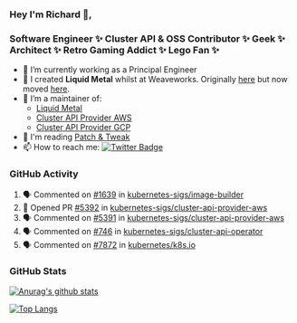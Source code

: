 ### Hey I'm Richard 👋, 

<h3 align="left">Software Engineer ✨ Cluster API & OSS Contributor ✨ Geek ✨ Architect ✨ Retro Gaming Addict ✨ Lego Fan ✨</h3>

- 🔭 I’m currently working as a Principal Engineer
- 📯 I created **Liquid Metal** whilst at Weaveworks. Originally [here](https://github.com/weaveworks-liquidmetal) but now moved [here](https://github.com/liquidmetal-dev).
- 👯 I’m a maintainer of:
  -  [Liquid Metal](https://github.com/liquidmetal-dev)
  -  [Cluster API Provider AWS](https://github.com/kubernetes-sigs/cluster-api-provider-aws)
  -  [Cluster API Provider GCP](https://github.com/kubernetes-sigs/cluster-api-provider-gcp)
- 💬 I'm reading [Patch & Tweak](https://bjooks.com/products/patch-tweak-exploring-modular-synthesis)
- 📫 How to reach me: [![Twitter Badge](https://img.shields.io/badge/-@fruit_case-00acee?style=flat&logo=Twitter&logoColor=white)](https://twitter.com/intent/follow?screen_name=fruit_case "Follow on Twitter")

### GitHub Activity 

<!--START_SECTION:activity-->
1. 🗣 Commented on [#1639](https://github.com/kubernetes-sigs/image-builder/pull/1639#issuecomment-2722057839) in [kubernetes-sigs/image-builder](https://github.com/kubernetes-sigs/image-builder)
2. 💪 Opened PR [#5392](https://github.com/kubernetes-sigs/cluster-api-provider-aws/pull/5392) in [kubernetes-sigs/cluster-api-provider-aws](https://github.com/kubernetes-sigs/cluster-api-provider-aws)
3. 🗣 Commented on [#5391](https://github.com/kubernetes-sigs/cluster-api-provider-aws/pull/5391#issuecomment-2720252499) in [kubernetes-sigs/cluster-api-provider-aws](https://github.com/kubernetes-sigs/cluster-api-provider-aws)
4. 🗣 Commented on [#746](https://github.com/kubernetes-sigs/cluster-api-operator/pull/746#issuecomment-2719231340) in [kubernetes-sigs/cluster-api-operator](https://github.com/kubernetes-sigs/cluster-api-operator)
5. 🗣 Commented on [#7872](https://github.com/kubernetes/k8s.io/pull/7872#issuecomment-2718579924) in [kubernetes/k8s.io](https://github.com/kubernetes/k8s.io)
<!--END_SECTION:activity-->

### GitHub Stats

[![Anurag's github stats](https://github-readme-stats.vercel.app/api?username=richardcase&count_private=true&show_icons=true)](https://github.com/anuraghazra/github-readme-stats)

[![Top Langs](https://github-readme-stats.vercel.app/api/top-langs/?username=richardcase&hide=html&layout=compact)](https://github.com/anuraghazra/github-readme-stats)
